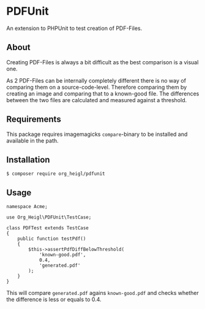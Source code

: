 # PDFUnit

An extension to PHPUnit to test creation of PDF-Files.

## About

Creating PDF-Files is always a bit difficult as the best comparison is a visual one.

As 2 PDF-Files can be internally completely different there is no way of comparing
them on a source-code-level. Therefore comparing them by creating an image and comparing
that to a known-good file. The differences between the two files are calculated
and measured against a threshold.

## Requirements

This package requires imagemagicks ```compare```-binary to be installed and available in the path.

## Installation

    $ composer require org_heigl/pdfunit

## Usage


    namespace Acme;

    use Org_Heigl\PDFUnit\TestCase;

    class PDFTest extends TestCase
    {
        public function testPdf()
        {
            $this->assertPdfDiffBelowThreshold(
                'known-good.pdf',
                0.4,
                'generated.pdf'
            );
        }
    }


This will compare ```generated.pdf``` agains ```known-good.pdf``` and checks whether the
difference is less or equals to 0.4.

